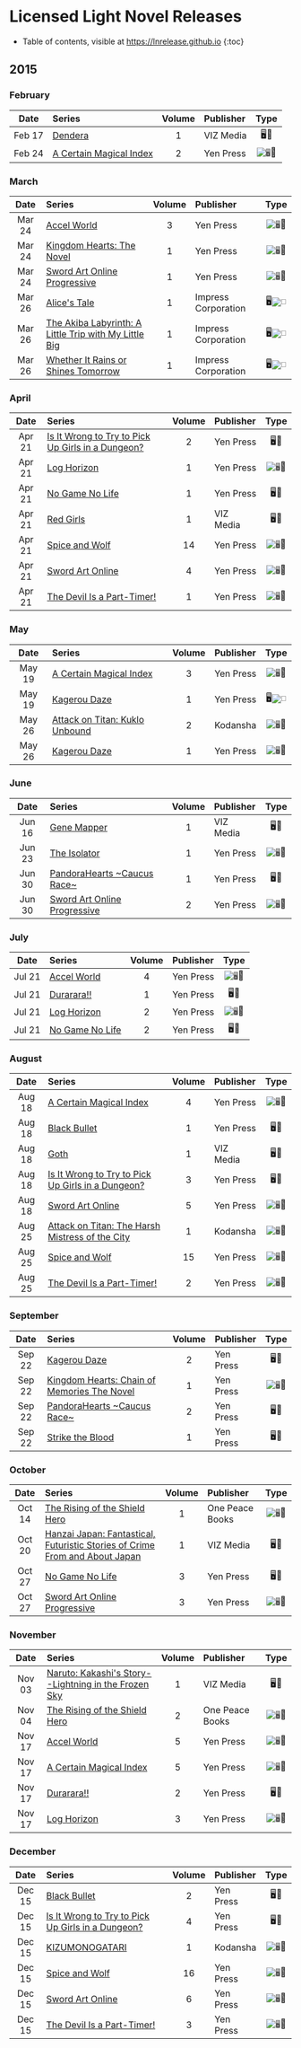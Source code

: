 # Licensed Light Novel Releases

- Table of contents, visible at https://lnrelease.github.io
{:toc}

## 2015

### February

Date|Series|Volume|Publisher|Type|
:---:|:---|:---:|:---|:---:|
Feb 17|[Dendera](https://www.viz.com/read/novel/dendera/product/3481/paperback)|1|VIZ Media|🖥️📖|
Feb 24|[A Certain Magical Index](https://yenpress.com/titles/9780316259422-a-certain-magical-index-vol-2-light-novel)|2|Yen Press|<input class="spacer" alt="🖥️" type="image" disabled>📖|

### March

Date|Series|Volume|Publisher|Type|
:---:|:---|:---:|:---|:---:|
Mar 24|[Accel World](https://yenpress.com/titles/9780316296373-accel-world-vol-3-light-novel-the-twilight-marauder)|3|Yen Press|<input class="spacer" alt="🖥️" type="image" disabled>📖|
Mar 24|[Kingdom Hearts: The Novel](https://yenpress.com/titles/9780316260190-kingdom-hearts-the-novel-light-novel)|1|Yen Press|<input class="spacer" alt="🖥️" type="image" disabled>📖|
Mar 24|[Sword Art Online Progressive](https://yenpress.com/titles/9780316259361-sword-art-online-progressive-1-light-novel)|1|Yen Press|<input class="spacer" alt="🖥️" type="image" disabled>📖|
Mar 26|[Alice's Tale](https://global.bookwalker.jp/de0bf9e151-ff59-48f4-b0f1-6e38ba1ea9f6/)|1|Impress Corporation|🖥️<input class="spacer" alt="📖" type="image" disabled>|
Mar 26|[The Akiba Labyrinth: A Little Trip with My Little Big](https://global.bookwalker.jp/dec9c7ff34-deac-492c-ba9c-ca376d260dfb/)|1|Impress Corporation|🖥️<input class="spacer" alt="📖" type="image" disabled>|
Mar 26|[Whether It Rains or Shines Tomorrow](https://global.bookwalker.jp/dec3eb317f-6236-4d07-a4b4-2e01a5e59bb8/)|1|Impress Corporation|🖥️<input class="spacer" alt="📖" type="image" disabled>|

### April

Date|Series|Volume|Publisher|Type|
:---:|:---|:---:|:---|:---:|
Apr 21|[Is It Wrong to Try to Pick Up Girls in a Dungeon?](https://yenpress.com/titles/9780316340144-is-it-wrong-to-try-to-pick-up-girls-in-a-dungeon-vol-2-light-novel)|2|Yen Press|🖥️📖|
Apr 21|[Log Horizon](https://yenpress.com/titles/9780316383059-log-horizon-vol-1-light-novel-the-beginning-of-another-world)|1|Yen Press|<input class="spacer" alt="🖥️" type="image" disabled>📖|
Apr 21|[No Game No Life](https://yenpress.com/titles/9780316383110-no-game-no-life-vol-1-light-novel)|1|Yen Press|🖥️📖|
Apr 21|[Red Girls](https://www.viz.com/read/novel/red-girls/product/3686/paperback)|1|VIZ Media|🖥️📖|
Apr 21|[Spice and Wolf](https://yenpress.com/titles/9780316339599-spice-and-wolf-vol-14-light-novel)|14|Yen Press|<input class="spacer" alt="🖥️" type="image" disabled>📖|
Apr 21|[Sword Art Online](https://yenpress.com/titles/9780316296434-sword-art-online-4-fairy-dance-light-novel)|4|Yen Press|<input class="spacer" alt="🖥️" type="image" disabled>📖|
Apr 21|[The Devil Is a Part-Timer!](https://yenpress.com/titles/9780316383127-the-devil-is-a-part-timer-vol-1-light-novel)|1|Yen Press|<input class="spacer" alt="🖥️" type="image" disabled>📖|

### May

Date|Series|Volume|Publisher|Type|
:---:|:---|:---:|:---|:---:|
May 19|[A Certain Magical Index](https://yenpress.com/titles/9780316340540-a-certain-magical-index-vol-3-light-novel)|3|Yen Press|<input class="spacer" alt="🖥️" type="image" disabled>📖|
May 19|[Kagerou Daze](https://yenpress.com/titles/9780316384681-kagerou-daze-vol-1-light-novel-in-a-daze)|1|Yen Press|🖥️<input class="spacer" alt="📖" type="image" disabled>|
May 26|[Attack on Titan: Kuklo Unbound](https://kodansha.us/product/attack-on-titan-kuklo-unbound)|2|Kodansha|<input class="spacer" alt="🖥️" type="image" disabled>📖|
May 26|[Kagerou Daze](https://yenpress.com/titles/9780316259477-kagerou-daze-vol-1-light-novel-in-a-daze)|1|Yen Press|<input class="spacer" alt="🖥️" type="image" disabled>📖|

### June

Date|Series|Volume|Publisher|Type|
:---:|:---|:---:|:---|:---:|
Jun 16|[Gene Mapper](https://www.viz.com/read/novel/gene-mapper/product/3708/paperback)|1|VIZ Media|🖥️📖|
Jun 23|[The Isolator](https://yenpress.com/titles/9780316260596-the-isolator-vol-1-light-novel-the-biter)|1|Yen Press|<input class="spacer" alt="🖥️" type="image" disabled>📖|
Jun 30|[PandoraHearts ~Caucus Race~](https://yenpress.com/titles/9780316302258-pandorahearts-caucus-race-vol-1-light-novel)|1|Yen Press|🖥️📖|
Jun 30|[Sword Art Online Progressive](https://yenpress.com/titles/9780316342179-sword-art-online-progressive-2-light-novel)|2|Yen Press|<input class="spacer" alt="🖥️" type="image" disabled>📖|

### July

Date|Series|Volume|Publisher|Type|
:---:|:---|:---:|:---|:---:|
Jul 21|[Accel World](https://yenpress.com/titles/9780316296380-accel-world-vol-4-light-novel-flight-toward-a-blue-sky)|4|Yen Press|<input class="spacer" alt="🖥️" type="image" disabled>📖|
Jul 21|[Durarara!!](https://yenpress.com/titles/9780316304740-durarara-vol-1-light-novel)|1|Yen Press|🖥️📖|
Jul 21|[Log Horizon](https://yenpress.com/titles/9780316263818-log-horizon-vol-2-light-novel-the-knights-of-camelot)|2|Yen Press|<input class="spacer" alt="🖥️" type="image" disabled>📖|
Jul 21|[No Game No Life](https://yenpress.com/titles/9780316385176-no-game-no-life-vol-2-light-novel)|2|Yen Press|🖥️📖|

### August

Date|Series|Volume|Publisher|Type|
:---:|:---|:---:|:---|:---:|
Aug 18|[A Certain Magical Index](https://yenpress.com/titles/9780316340564-a-certain-magical-index-vol-4-light-novel)|4|Yen Press|<input class="spacer" alt="🖥️" type="image" disabled>📖|
Aug 18|[Black Bullet](https://yenpress.com/titles/9780316304993-black-bullet-vol-1-light-novel-those-who-would-be-gods)|1|Yen Press|🖥️📖|
Aug 18|[Goth](https://www.viz.com/read/novel/goth/product/4748/paperback)|1|VIZ Media|🖥️📖|
Aug 18|[Is It Wrong to Try to Pick Up Girls in a Dungeon?](https://yenpress.com/titles/9780316340151-is-it-wrong-to-try-to-pick-up-girls-in-a-dungeon-vol-3-light-novel)|3|Yen Press|🖥️📖|
Aug 18|[Sword Art Online](https://yenpress.com/titles/9780316296441-sword-art-online-5-phantom-bullet-light-novel)|5|Yen Press|<input class="spacer" alt="🖥️" type="image" disabled>📖|
Aug 25|[Attack on Titan: The Harsh Mistress of the City](https://kodansha.us/product/attack-on-titan-the-harsh-mistress-of-the-city-1)|1|Kodansha|<input class="spacer" alt="🖥️" type="image" disabled>📖|
Aug 25|[Spice and Wolf](https://yenpress.com/titles/9780316339612-spice-and-wolf-vol-15-light-novel-the-coin-of-the-sun-i)|15|Yen Press|<input class="spacer" alt="🖥️" type="image" disabled>📖|
Aug 25|[The Devil Is a Part-Timer!](https://yenpress.com/titles/9780316385015-the-devil-is-a-part-timer-vol-2-light-novel)|2|Yen Press|<input class="spacer" alt="🖥️" type="image" disabled>📖|

### September

Date|Series|Volume|Publisher|Type|
:---:|:---|:---:|:---|:---:|
Sep 22|[Kagerou Daze](https://yenpress.com/titles/9780316342049-kagerou-daze-vol-2-light-novel-a-headphone-actor)|2|Yen Press|🖥️📖|
Sep 22|[Kingdom Hearts: Chain of Memories The Novel](https://yenpress.com/titles/9780316261739-kingdom-hearts-chain-of-memories-the-novel-light-novel)|1|Yen Press|<input class="spacer" alt="🖥️" type="image" disabled>📖|
Sep 22|[PandoraHearts ~Caucus Race~](https://yenpress.com/titles/9780316304559-pandorahearts-caucus-race-vol-2-light-novel)|2|Yen Press|🖥️📖|
Sep 22|[Strike the Blood](https://yenpress.com/titles/9780316345477-strike-the-blood-vol-1-light-novel-the-right-arm-of-the-saint)|1|Yen Press|🖥️📖|

### October

Date|Series|Volume|Publisher|Type|
:---:|:---|:---:|:---|:---:|
Oct 14|[The Rising of the Shield Hero](https://www.rightstufanime.com/The-Rising-of-the-Shield-Hero-Novel-Volume-1_3)|1|One Peace Books|<input class="spacer" alt="🖥️" type="image" disabled>📖|
Oct 20|[Hanzai Japan: Fantastical, Futuristic Stories of Crime From and About Japan](https://www.viz.com/read/novel/hanzai-japan/product/4749/paperback)|1|VIZ Media|🖥️📖|
Oct 27|[No Game No Life](https://yenpress.com/titles/9780316385190-no-game-no-life-vol-3-light-novel)|3|Yen Press|🖥️📖|
Oct 27|[Sword Art Online Progressive](https://yenpress.com/titles/9780316348836-sword-art-online-progressive-3-light-novel)|3|Yen Press|<input class="spacer" alt="🖥️" type="image" disabled>📖|

### November

Date|Series|Volume|Publisher|Type|
:---:|:---|:---:|:---|:---:|
Nov 03|[Naruto: Kakashi's Story--Lightning in the Frozen Sky](https://www.viz.com/read/novel/naruto-novels-volume-1/product/3791/paperback)|1|VIZ Media|🖥️📖|
Nov 04|[The Rising of the Shield Hero](https://www.rightstufanime.com/The-Rising-of-the-Shield-Hero-Novel-Volume-2_4)|2|One Peace Books|<input class="spacer" alt="🖥️" type="image" disabled>📖|
Nov 17|[Accel World](https://yenpress.com/titles/9780316296397-accel-world-vol-5-light-novel-the-floating-starlight-bridge)|5|Yen Press|<input class="spacer" alt="🖥️" type="image" disabled>📖|
Nov 17|[A Certain Magical Index](https://yenpress.com/titles/9780316340595-a-certain-magical-index-vol-5-light-novel)|5|Yen Press|<input class="spacer" alt="🖥️" type="image" disabled>📖|
Nov 17|[Durarara!!](https://yenpress.com/titles/9780316304764-durarara-vol-2-light-novel)|2|Yen Press|🖥️📖|
Nov 17|[Log Horizon](https://yenpress.com/titles/9780316263849-log-horizon-vol-3-light-novel-game-s-end-part-1)|3|Yen Press|<input class="spacer" alt="🖥️" type="image" disabled>📖|

### December

Date|Series|Volume|Publisher|Type|
:---:|:---|:---:|:---|:---:|
Dec 15|[Black Bullet](https://yenpress.com/titles/9780316344890-black-bullet-vol-2-light-novel-against-a-perfect-sniper)|2|Yen Press|🖥️📖|
Dec 15|[Is It Wrong to Try to Pick Up Girls in a Dungeon?](https://yenpress.com/titles/9780316340168-is-it-wrong-to-try-to-pick-up-girls-in-a-dungeon-vol-4-light-novel)|4|Yen Press|🖥️📖|
Dec 15|[KIZUMONOGATARI](https://kodansha.us/product/kizumonogatari)|1|Kodansha|<input class="spacer" alt="🖥️" type="image" disabled>📖|
Dec 15|[Spice and Wolf](https://yenpress.com/titles/9780316339636-spice-and-wolf-vol-16-light-novel-the-coin-of-the-sun-ii)|16|Yen Press|<input class="spacer" alt="🖥️" type="image" disabled>📖|
Dec 15|[Sword Art Online](https://yenpress.com/titles/9780316296458-sword-art-online-6-light-novel-phantom-bullet)|6|Yen Press|<input class="spacer" alt="🖥️" type="image" disabled>📖|
Dec 15|[The Devil Is a Part-Timer!](https://yenpress.com/titles/9780316385022-the-devil-is-a-part-timer-vol-3-light-novel)|3|Yen Press|<input class="spacer" alt="🖥️" type="image" disabled>📖|
